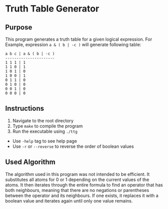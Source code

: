 # Truth Table Generator

## Purpose
This program generates a truth table for a given logical expression.
For Example, expression `a & ( b | -c )` will generate following table:
```
a b c | a & ( b | -c )
----------------------
1 1 1 | 1
1 1 0 | 1
1 0 1 | 0
1 0 0 | 1
0 1 1 | 0
0 1 0 | 0
0 0 1 | 0
0 0 0 | 0
```

## Instructions
1. Navigate to the root directory
2. Type `make` to compile the program
3. Run the executable using `./ttg`
- Use `-help` tag to see help page
- Use `-r` or `--reverse` to reverse the order of boolean values

## Used Algorithm
The algorithm used in this program was not intended to be efficient. It substitutes all atoms for 0 or 1 depending on the current values of the atoms. It then iterates through the entire formula to find an operator that has both neighbours, meaning that there are no negations or parentheses between the operator and its neighbours. If one exists, it replaces it with a boolean value and iterates again until only one value remains.

